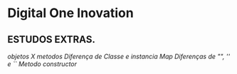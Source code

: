 # Digital One Inovation


##  ESTUDOS EXTRAS.
*objetos X metodos* 
*Diferença de Classe e instancia*
*Map*
*Diferenças de "", '' e ``*
*Metodo constructor*
